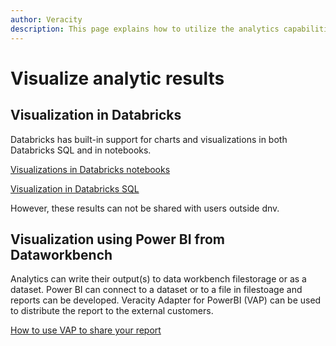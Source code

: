 ```yaml
---
author: Veracity
description: This page explains how to utilize the analytics capabilities
---
```


# Visualize analytic results

## Visualization in Databricks
Databricks has built-in support for charts and visualizations in both Databricks SQL and in notebooks. 

[Visualizations in Databricks notebooks](https://docs.databricks.com/aws/en/visualizations/)

[Visualization in Databricks SQL](https://docs.databricks.com/aws/en/sql/user/visualizations/)
	
However, these results can not be shared with users outside dnv.

## Visualization using Power BI from Dataworkbench

Analytics can write their output(s) to data workbench filestorage or as a dataset.
Power BI can connect to a dataset or to a file in filestoage and reports can be developed.
Veracity Adapter for PowerBI (VAP) can be used to distribute the report to the external customers.

[How to use VAP to share your report](https://developer.veracity.com/docs/section/vap/vap)


